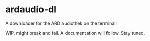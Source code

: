 # ardaudio-dl
A downloader for the ARD audiothek on the terminal!

WIP, might break and fail. A documentation will follow. Stay tuned.
